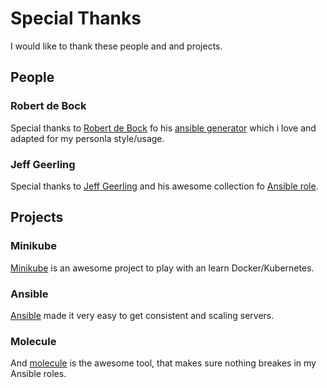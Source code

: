 # Special Thanks

I would like to thank these people and and projects.

## People

### Robert de Bock
Special thanks to [Robert de Bock](https://robertdebock.nl/) fo his [ansible generator](https://github.com/robertdebock/ansible-generator) which i love and adapted for my personla style/usage.

### Jeff Geerling
Special thanks to [Jeff Geerling](https://www.jeffgeerling.com/) and his awesome collection fo [Ansible role](https://github.com/geerlingguy?tab=repositories&q=ansible-role&type=&language=&sort=).


## Projects
### Minikube
[Minikube](https://github.com/kubernetes/minikube) is an awesome project to play with an learn Docker/Kubernetes.

### Ansible
[Ansible](https://www.ansible.com/) made it very easy to get consistent and scaling servers.

### Molecule
And [molecule](https://molecule.readthedocs.io/en/latest/) is the awesome tool, that makes sure nothing breakes in my Ansible roles.